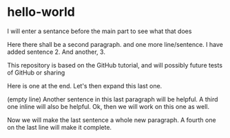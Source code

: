 # hello-world
I will enter a sentance before the main part to see what that does

Here there shall be a second paragraph.
and one more line/sentence.
I have added sentence 2. And another, 3.

This repository is based on the GitHub tutorial, and will possibly future tests of GitHub or sharing

Here is one at the end.
Let's then expand this last one.

(empty line)
Another sentence in this last paragraph will be helpful. A third one inline will also be helpful.
Ok, then we will work on this one as well.

Now we will make the last sentence a whole new paragraph. A fourth one on the last line will make it complete.
